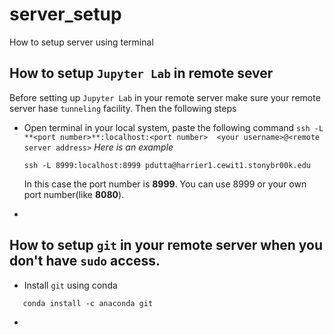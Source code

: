 # server_setup
How to setup server using terminal


## How to setup `Jupyter Lab` in remote sever
   Before setting up `Jupyter Lab` in your remote server make sure your remote server hase `tunneling` facility. Then the following steps
   * Open terminal in your local system, paste the following command
      ` ssh -L **<port number>**:localhost:<port number>  <your username>@<remote server address>
      `
      _Here is an example_
      ```
      ssh -L 8999:localhost:8999 pdutta@harrier1.cewit1.stonybr00k.edu
      ```
      In this case the port number is **8999**. You can use 8999 or your own port number(like **8080**). 

   *  



## How to setup `git` in your remote server when you don't have `sudo` access.
   * Install `git` using conda
   ```
      conda install -c anaconda git
   ```
   * 
   
